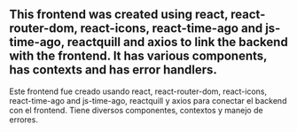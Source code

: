 This frontend was created using react, react-router-dom, react-icons, react-time-ago and js-time-ago, reactquill and axios to link the backend with the frontend. It has various components, has contexts and has error handlers.
------------------------------------------------------------
Este frontend fue creado usando react, react-router-dom, react-icons, react-time-ago and js-time-ago, reactquill y axios para conectar el backend con el frontend. Tiene diversos componentes, contextos y manejo de errores.
